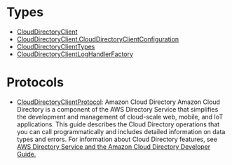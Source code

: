 # Types

  - [CloudDirectoryClient](/aws-sdk-swift/reference/0.x/AWSCloudDirectory/CloudDirectoryClient)
  - [CloudDirectoryClient.CloudDirectoryClientConfiguration](/aws-sdk-swift/reference/0.x/AWSCloudDirectory/CloudDirectoryClient_CloudDirectoryClientConfiguration)
  - [CloudDirectoryClientTypes](/aws-sdk-swift/reference/0.x/AWSCloudDirectory/CloudDirectoryClientTypes)
  - [CloudDirectoryClientLogHandlerFactory](/aws-sdk-swift/reference/0.x/AWSCloudDirectory/CloudDirectoryClientLogHandlerFactory)

# Protocols

  - [CloudDirectoryClientProtocol](/aws-sdk-swift/reference/0.x/AWSCloudDirectory/CloudDirectoryClientProtocol):
    <fullname>Amazon Cloud Directory</fullname>
    Amazon Cloud Directory is a component of the AWS Directory Service that simplifies the
    development and management of cloud-scale web, mobile, and IoT applications. This guide
    describes the Cloud Directory operations that you can call programmatically and includes
    detailed information on data types and errors. For information about Cloud Directory features, see <a href="https://aws.amazon.com/directoryservice/">AWS Directory
    Service and the <a href="https://docs.aws.amazon.com/clouddirectory/latest/developerguide/what_is_cloud_directory.html">Amazon Cloud Directory Developer Guide.
